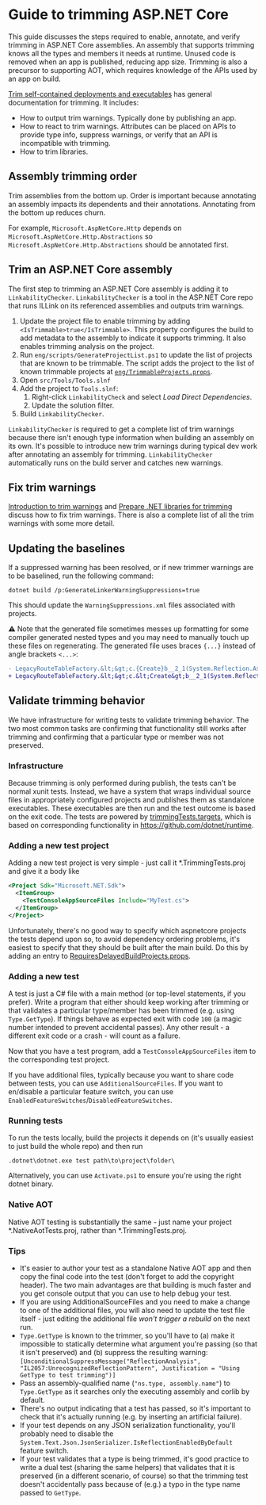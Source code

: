 # Guide to trimming ASP.NET Core

This guide discusses the steps required to enable, annotate, and verify trimming in ASP.NET Core assemblies. An assembly that supports trimming knows all the types and members it needs at runtime. Unused code is removed when an app is published, reducing app size. Trimming is also a precursor to supporting AOT, which requires knowledge of the APIs used by an app on build.

[Trim self-contained deployments and executables](https://learn.microsoft.com/dotnet/core/deploying/trimming/trim-self-contained) has general documentation for trimming. It includes:

* How to output trim warnings. Typically done by publishing an app.
* How to react to trim warnings. Attributes can be placed on APIs to provide type info, suppress warnings, or verify that an API is incompatible with trimming.
* How to trim libraries.

## Assembly trimming order

Trim assemblies from the bottom up. Order is important because annotating an assembly impacts its dependents and their annotations. Annotating from the bottom up reduces churn.

For example, `Microsoft.AspNetCore.Http` depends on `Microsoft.AspNetCore.Http.Abstractions` so `Microsoft.AspNetCore.Http.Abstractions` should be annotated first.

## Trim an ASP.NET Core assembly

The first step to trimming an ASP.NET Core assembly is adding it to `LinkabilityChecker`. `LinkabilityChecker` is a tool in the ASP.NET Core repo that runs ILLink on its referenced assemblies and outputs trim warnings.

1. Update the project file to enable trimming by adding `<IsTrimmable>true</IsTrimmable>`. This property configures the build to add metadata to the assembly to indicate it supports trimming. It also enables trimming analysis on the project.
2. Run `eng/scripts/GenerateProjectList.ps1` to update the list of projects that are known to be trimmable. The script adds the project to the list of known trimmable projects at [`eng/TrimmableProjects.props`](../eng/TrimmableProjects.props).
3. Open `src/Tools/Tools.slnf`
4. Add the project to `Tools.slnf`:
    1. Right-click `LinkabilityCheck` and select *Load Direct Dependencies*.
    2. Update the solution filter.
5. Build `LinkabilityChecker`.

`LinkabilityChecker` is required to get a complete list of trim warnings because there isn't enough type information when building an assembly on its own. It's possible to introduce new trim warnings during typical dev work after annotating an assembly for trimming. `LinkabilityChecker` automatically runs on the build server and catches new warnings.

## Fix trim warnings

[Introduction to trim warnings](https://learn.microsoft.com/en-us/dotnet/core/deploying/trimming/fixing-warnings) and [Prepare .NET libraries for trimming](https://learn.microsoft.com/dotnet/core/deploying/trimming/prepare-libraries-for-trimming) discuss how to fix trim warnings. There is also a complete list of all the trim warnings with some more detail.

## Updating the baselines

If a suppressed warning has been resolved, or if new trimmer warnings are to be baselined, run the following command:

```
dotnet build /p:GenerateLinkerWarningSuppressions=true
```

This should update the `WarningSuppressions.xml` files associated with projects.

⚠️ Note that the generated file sometimes messes up formatting for some compiler generated nested types and you may need to manually touch up these files on regenerating. The generated file uses braces `{...}` instead of angle brackets `<...>`:

```diff
- LegacyRouteTableFactory.&lt;&gt;c.{Create}b__2_1(System.Reflection.Assembly)
+ LegacyRouteTableFactory.&lt;&gt;c.&lt;Create&gt;b__2_1(System.Reflection.Assembly)
```

## Validate trimming behavior

We have infrastructure for writing tests to validate trimming behavior.
The two most common tasks are confirming that functionality still works after trimming and confirming that a particular type or member was not preserved.

### Infrastructure

Because trimming is only performed during publish, the tests can't be normal xunit tests.
Instead, we have a system that wraps individual source files in appropriately configured projects and publishes them as standalone executables.
These executables are then run and the test outcome is based on the exit code.
The tests are powered by [trimmingTests.targets](..\eng\testing\linker\trimmingTests.targets), which is based on corresponding functionality in https://github.com/dotnet/runtime.

### Adding a new test project

Adding a new test project is very simple - just call it *.TrimmingTests.proj and give it a body like
```xml
<Project Sdk="Microsoft.NET.Sdk">
  <ItemGroup>
    <TestConsoleAppSourceFiles Include="MyTest.cs">
  </ItemGroup>
</Project>
```

Unfortunately, there's no good way to specify which aspnetcore projects the tests depend upon so, to avoid dependency ordering problems, it's easiest to specify that they should be built after the main build.
Do this by adding an entry to [RequiresDelayedBuildProjects.props](..\eng\RequiresDelayedBuildProjects.props).

### Adding a new test

A test is just a C# file with a main method (or top-level statements, if you prefer).
Write a program that either should keep working after trimming or that validates a particular type/member has been trimmed (e.g. using `Type.GetType`).
If things behave as expected exit with code `100` (a magic number intended to prevent accidental passes).
Any other result - a different exit code or a crash - will count as a failure.

Now that you have a test program, add a `TestConsoleAppSourceFiles` item to the corresponding test project.

If you have additional files, typically because you want to share code between tests, you can use `AdditionalSourceFiles`.
If you want to en/disable a particular feature switch, you can use `EnabledFeatureSwitches`/`DisabledFeatureSwitches`.

### Running tests

To run the tests locally, build the projects it depends on (it's usually easiest to just build the whole repo) and then run
```
.dotnet\dotnet.exe test path\to\project\folder\
```

Alternatively, you can use `Activate.ps1` to ensure you're using the right dotnet binary.

### Native AOT

Native AOT testing is substantially the same - just name your project *.NativeAotTests.proj, rather than *.TrimmingTests.proj.

### Tips

- It's easier to author your test as a standalone Native AOT app and then copy the final code into the test (don't forget to add the copyright header).
  The two main advantages are that building is much faster and you get console output that you can use to help debug your test.
- If you are using AdditionalSourceFiles and you need to make a change to one of the additional files, you will also need to update the test file itself - just editing the additional file _won't trigger a rebuild_ on the next run.
- `Type.GetType` is known to the trimmer, so you'll have to (a) make it impossible to statically determine what argument you're passing (so that it isn't preserved) and (b) suppress the resulting warning: `[UnconditionalSuppressMessage("ReflectionAnalysis", "IL2057:UnrecognizedReflectionPattern", Justification = "Using GetType to test trimming")]`
- Pass an assembly-qualified name (`"ns.type, assembly.name"`) to `Type.GetType` as it searches only the executing assembly and corlib by default.
- There's no output indicating that a test has passed, so it's important to check that it's actually running (e.g. by inserting an artificial failure).
- If your test depends on any JSON serialization functionality, you'll probably need to disable the `System.Text.Json.JsonSerializer.IsReflectionEnabledByDefault` feature switch.
- If your test validates that a type is being trimmed, it's good practice to write a dual test (sharing the same helpers) that validates that it is preserved (in a different scenario, of course) so that the trimming test doesn't accidentally pass because of (e.g.) a typo in the type name passed to `GetType`.